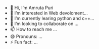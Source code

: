 - 👋 Hi, I’m Amruta Puri
- 👀 I’m interested in Web devoloment...
- 🌱 I’m currently learing python and c++...
- 💞️ I’m looking to collaborate on ...
- 📫 How to reach me ...
- 😄 Pronouns: ...
- ⚡ Fun fact: ...

<!---
AmrutaG04/AmrutaG04 is a ✨ special ✨ repository because its `README.md` (this file) appears on your GitHub profile.
You can click the Preview link to take a look at your changes.
--->
